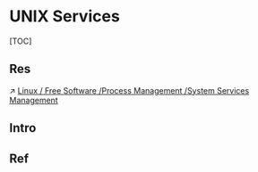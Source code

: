# UNIX Services

[TOC]



## Res
↗ [Linux / Free Software /Process Management /System Services Management](../../Linux%20(Derived%20From%20UNIX%20Family)/Linux%20Free%20Software%20&%20OSS%20(Open%20Source%20Software)/🪆%20Process%20Management/System%20Services%20Management/System%20Services%20Management.md)



## Intro


## Ref

